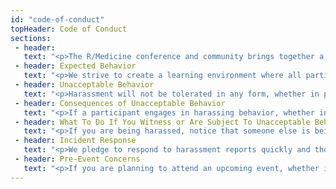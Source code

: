 ```yaml
---
id: "code-of-conduct"
topHeader: Code of Conduct
sections:
 - header: 
   text: "<p>The R/Medicine conference and community brings together a diverse audience of learners and users for events such as workshops, talks, and discussions. Our goal is to make our events safe, inclusive, and accessible to all participants. We are dedicated to providing a harassment-free experience for participants at all of our events, whether they are held in person or virtually. While at R/Medicine events or related ancillary or social events, any participants, including members, speakers, attendees, volunteers, and anyone else, should not engage in harassment in any form.</p><p>This Code of Conduct may be revised by the R/Medicine organizers at any time and the terms are non-negotiable. Your registration for or attendance at any R/Medicine event, whether it’s held in person or virtually, indicates your agreement to abide by this policy and its terms.</p>"
 - header: Expected Behavior
   text: "<p>We strive to create a learning environment where all participants feel safe to share ideas, take risks, ask questions, and communicate their experiences to others. We expect all participants to engage in this environment respectfully and acknowledge the many diverse perspectives, identities, skill levels, abilities, etc. of their fellow participants.</p><p>All event participants, whether they are attending an in-person event or a virtual event, are expected to behave in accordance with professional standards, with both this Code of Conduct as well as their respective employer’s policies governing appropriate workplace behavior and applicable laws.</p>"
 - header: Unacceptable Behavior
   text: "<p>Harassment will not be tolerated in any form, whether in person or virtually, including, but not limited to, harassment based on gender, gender identity and expression, sexual orientation, disability, physical appearance, body size, race, age, religion, or any other status protected by laws in which the event is being held. Harassment includes the use of abusive, offensive or degrading language, intimidation, stalking, harassing photography or recording, inappropriate physical contact, sexual imagery and unwelcome sexual advances or requests for sexual favors. Any report of harassment at one of our events, whether in person or virtual, will be addressed immediately. Participants asked to stop any harassing behavior are expected to comply immediately. Anyone who witnesses or is subjected to unacceptable behavior should notify a conference organizer at once.</p><p>Speakers should not use sexual language, images, or any language or images that would constitute harassment as defined above in their talks.</p><p>Individuals who participate (or plan to participate) in R/Medicine events, whether it’s an in-person event or a virtual event, should conduct themselves at all times in a manner that comports with both the letter and spirit of this policy prohibiting harassment and abusive behavior, whether before, during or after the event. This includes statements made in social media postings, online publications, text messages, and all other forms of electronic communication.</p>"
 - header: Consequences of Unacceptable Behavior
   text: "<p>If a participant engages in harassing behavior, whether in person or virtually, the event organizers may take any action they deem appropriate depending on the circumstances, ranging from issuance of a warning to the offending individual to expulsion from the event. The R/Medicine organizers reserve the right to exclude any participant found to be engaging in harassing behavior from participating in any further R/Medicine events.</p><p>If a participant (or individual wishing to participate in an R/Medicine event, in-person and/or virtual), through postings on social media or other online publications or another form of electronic communication, engages in conduct that violates this policy, whether before, during or after an event, the R/Medicine organizers may take appropriate corrective action, which could include imposing a temporary or permanent ban on an individual’s participation in future events.</p>"   
 - header: What To Do If You Witness or Are Subject To Unacceptable Behavior
   text: "<p>If you are being harassed, notice that someone else is being harassed, or have any other concerns relating to harassment, please contact the event organizer immediately. You are also encouraged to send an email to r-medicine-conf@r-consortium.org.</p>"   
 - header: Incident Response
   text: "<p>We pledge to respond to harassment reports quickly and thoroughly. As stated above, if a participant engages in harassing behavior, whether in-person or virtually, the event organizers may take any action they deem appropriate, ranging from issuance of a warning to the offending individual to expulsion from the event, depending on the circumstances. The R/Medicine organizers reserve the right to exclude any participant found to be engaging in harassing behavior from participating in any further events.</p>"   
 - header: Pre-Event Concerns
   text: "<p>If you are planning to attend an upcoming event, whether in-person or virtually and have concerns regarding another individual who may be present, please contact the event organizer at <a href='mailto:mailto:r-medicine-conf@r-consortium.org'>r-medicine-conf@r-consortium.org.</a></p>"       
---
```



